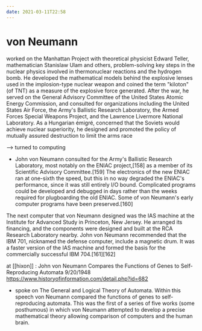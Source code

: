 ```yaml
---
date: 2021-03-11T22:58
---
```


# von Neumann 
worked on the Manhattan Project with theoretical physicist Edward Teller, mathematician Stanislaw Ulam and others, problem-solving key steps in the nuclear physics involved in thermonuclear reactions and the hydrogen bomb. He developed the mathematical models behind the explosive lenses used in the implosion-type nuclear weapon and coined the term "kiloton" (of TNT) as a measure of the explosive force generated. After the war, he served on the General Advisory Committee of the United States Atomic Energy Commission, and consulted for organizations including the United States Air Force, the Army's Ballistic Research Laboratory, the Armed Forces Special Weapons Project, and the Lawrence Livermore National Laboratory. As a Hungarian émigré, concerned that the Soviets would achieve nuclear superiority, he designed and promoted the policy of mutually assured destruction to limit the arms race

--> turned to computing
- John von Neumann consulted for the Army's Ballistic Research Laboratory, most notably on the ENIAC project,[158] as a member of its Scientific Advisory Committee.[159] The electronics of the new ENIAC ran at one-sixth the speed, but this in no way degraded the ENIAC's performance, since it was still entirely I/O bound. Complicated programs could be developed and debugged in days rather than the weeks required for plugboarding the old ENIAC. Some of von Neumann's early computer programs have been preserved.[160]

The next computer that von Neumann designed was the IAS machine at the Institute for Advanced Study in Princeton, New Jersey. He arranged its financing, and the components were designed and built at the RCA Research Laboratory nearby. John von Neumann recommended that the IBM 701, nicknamed the defense computer, include a magnetic drum. It was a faster version of the IAS machine and formed the basis for the commercially successful IBM 704.[161][162]

at [[hixon]] : 
John von Neumann Compares the Functions of Genes to Self-Reproducing Automata 9/20/1948
https://www.historyofinformation.com/detail.php?id=682
- spoke on The General and Logical Theory of Automata. Within this speech von Neumann compared the functions of genes to self-reproducing automata. This was the first of a series of five works (some posthumous) in which von Neumann attempted to develop a precise mathematical theory allowing comparison of computers and the human brain.